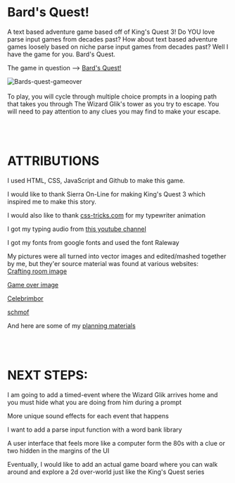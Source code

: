 # Bard's Quest!
A text based adventure game based off of King's Quest 3! Do YOU love parse input games from decades past? 
How about text based adventure games loosely based on niche parse input games from decades past?
Well I have the game for you. Bard's Quest.

The game in question --> [Bard's Quest!](https://bards-quest.netlify.app/)


![Bards-quest-gameover](https://user-images.githubusercontent.com/127761364/230527225-f9b349f6-9db3-4f5a-8fdf-927801a55211.png)
<br></br>
To play, you will cycle through multiple choice prompts in a looping path that takes you through The Wizard Glik's tower as you try to escape. You will need to pay attention to any clues you may find to make your escape.


<br></br>
# ATTRIBUTIONS

I used HTML, CSS, JavaScript and Github to make this game.

I would like to thank Sierra On-Line for making King's Quest 3 which inspired me to make this story.

I would also like to thank [css-tricks.com](https://css-tricks.com/snippets/css/typewriter-effect/) for my typewriter animation

I got my typing audio from [this youtube channel](https://www.youtube.com/watch?v=zY4FIuYg9kE)

I got my fonts from google fonts and used the font Raleway

My pictures were all turned into vector images and edited/mashed together by me, but they'er source material was found at various websites:
<br>
[Crafting room image](https://oksana_raido.artstation.com/projects/Y6Rr3)

[Game over image](https://www.shutterstock.com/image-illustration/medieval-european-plague-doctor-ink-black-1727761582)

[Celebrimbor](https://www.pinterest.com/pin/448248969136487437/)

[schmof](https://medievalheritage.eu/en/main-page/)

And here are some of my [planning materials](https://docs.google.com/document/d/1ThFBmxCyaJQzrHqkZ4ivg4am-BzQDFAs2KUK4bp-9rc/edit)





<br></br>

# NEXT STEPS:

I am going to add a timed-event where the Wizard Glik arrives home and you must hide what you are doing from him during a prompt

More unique sound effects for each event that happens

I want to add a parse input function with a word bank library

A user interface that feels more like a computer form the 80s with a clue or two hidden in the margins of the UI

Eventually, I would like to add an actual game board where you can walk around and explore a 2d over-world just like the King's Quest series